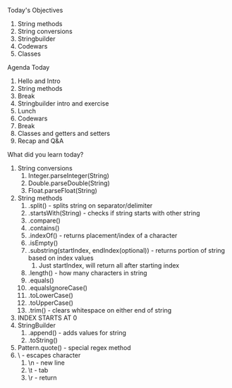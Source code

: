 Today's Objectives

1. String methods
2. String conversions
3. Stringbuilder
4. Codewars
5. Classes

Agenda Today

1. Hello and Intro
2. String methods
3. Break
4. Stringbuilder intro and exercise
5. Lunch
6. Codewars
7. Break
8. Classes and getters and setters
9. Recap and Q&A


What did you learn today?

1. String conversions
   1. Integer.parseInteger(String)
   2. Double.parseDouble(String)
   3. Float.parseFloat(String)
2. String methods
   1. .split() - splits string on separator/delimiter
   2. .startsWith(String) - checks if string starts with other string
   3. .compare()
   4. .contains()
   5. .indexOf() - returns placement/index of a character
   6. .isEmpty() 
   7. .substring(startIndex, endIndex(optional)) - returns portion of string based on index values
      1. Just startIndex, will return all after starting index
   8. .length() - how many characters in string
   9.  .equals()
   10. .equalsIgnoreCase()
   11. .toLowerCase()
   12. .toUpperCase()
   13. .trim() - clears whitespace on either end of string
3. INDEX STARTS AT 0
4. StringBuilder
   1. .append() - adds values for string
   2. .toString()
5. Pattern.quote() - special regex method
6. \ - escapes character
   1. \n - new line
   2. \t - tab
   3. \r - return